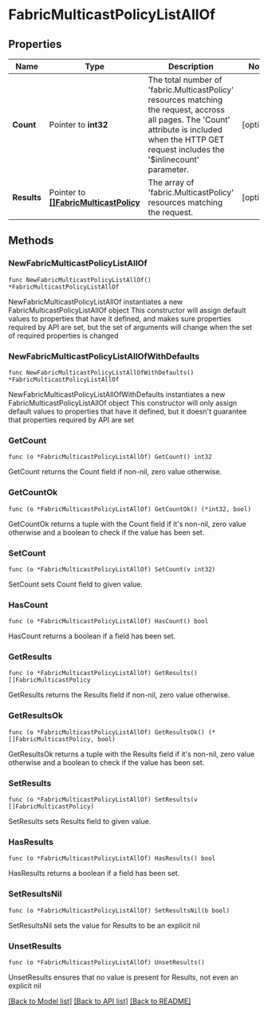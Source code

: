 # FabricMulticastPolicyListAllOf

## Properties

Name | Type | Description | Notes
------------ | ------------- | ------------- | -------------
**Count** | Pointer to **int32** | The total number of &#39;fabric.MulticastPolicy&#39; resources matching the request, accross all pages. The &#39;Count&#39; attribute is included when the HTTP GET request includes the &#39;$inlinecount&#39; parameter. | [optional] 
**Results** | Pointer to [**[]FabricMulticastPolicy**](fabric.MulticastPolicy.md) | The array of &#39;fabric.MulticastPolicy&#39; resources matching the request. | [optional] 

## Methods

### NewFabricMulticastPolicyListAllOf

`func NewFabricMulticastPolicyListAllOf() *FabricMulticastPolicyListAllOf`

NewFabricMulticastPolicyListAllOf instantiates a new FabricMulticastPolicyListAllOf object
This constructor will assign default values to properties that have it defined,
and makes sure properties required by API are set, but the set of arguments
will change when the set of required properties is changed

### NewFabricMulticastPolicyListAllOfWithDefaults

`func NewFabricMulticastPolicyListAllOfWithDefaults() *FabricMulticastPolicyListAllOf`

NewFabricMulticastPolicyListAllOfWithDefaults instantiates a new FabricMulticastPolicyListAllOf object
This constructor will only assign default values to properties that have it defined,
but it doesn't guarantee that properties required by API are set

### GetCount

`func (o *FabricMulticastPolicyListAllOf) GetCount() int32`

GetCount returns the Count field if non-nil, zero value otherwise.

### GetCountOk

`func (o *FabricMulticastPolicyListAllOf) GetCountOk() (*int32, bool)`

GetCountOk returns a tuple with the Count field if it's non-nil, zero value otherwise
and a boolean to check if the value has been set.

### SetCount

`func (o *FabricMulticastPolicyListAllOf) SetCount(v int32)`

SetCount sets Count field to given value.

### HasCount

`func (o *FabricMulticastPolicyListAllOf) HasCount() bool`

HasCount returns a boolean if a field has been set.

### GetResults

`func (o *FabricMulticastPolicyListAllOf) GetResults() []FabricMulticastPolicy`

GetResults returns the Results field if non-nil, zero value otherwise.

### GetResultsOk

`func (o *FabricMulticastPolicyListAllOf) GetResultsOk() (*[]FabricMulticastPolicy, bool)`

GetResultsOk returns a tuple with the Results field if it's non-nil, zero value otherwise
and a boolean to check if the value has been set.

### SetResults

`func (o *FabricMulticastPolicyListAllOf) SetResults(v []FabricMulticastPolicy)`

SetResults sets Results field to given value.

### HasResults

`func (o *FabricMulticastPolicyListAllOf) HasResults() bool`

HasResults returns a boolean if a field has been set.

### SetResultsNil

`func (o *FabricMulticastPolicyListAllOf) SetResultsNil(b bool)`

 SetResultsNil sets the value for Results to be an explicit nil

### UnsetResults
`func (o *FabricMulticastPolicyListAllOf) UnsetResults()`

UnsetResults ensures that no value is present for Results, not even an explicit nil

[[Back to Model list]](../README.md#documentation-for-models) [[Back to API list]](../README.md#documentation-for-api-endpoints) [[Back to README]](../README.md)


